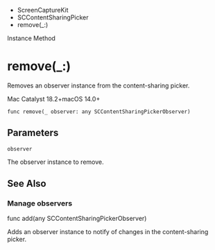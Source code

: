 

- ScreenCaptureKit
- SCContentSharingPicker
-  remove(\_:) 

Instance Method

# remove(\_:)

Removes an observer instance from the content-sharing picker.

Mac Catalyst 18.2+macOS 14.0+

``` source
func remove(_ observer: any SCContentSharingPickerObserver)
```

## Parameters 

`observer`  

The observer instance to remove.

## See Also

### Manage observers

func add(any SCContentSharingPickerObserver)

Adds an observer instance to notify of changes in the content-sharing picker.

